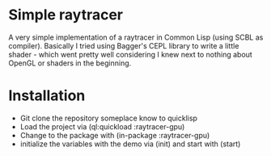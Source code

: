 # Simple raytracer

A very simple implementation of a raytracer in Common Lisp (using SCBL as compiler). Basically I tried using Bagger's CEPL library to write a little shader - which went pretty well considering I knew next to nothing about OpenGL or shaders in the beginning.

# Installation

 - Git clone the repository someplace know to quicklisp
 - Load the project via (ql:quickload :raytracer-gpu)
 - Change to the package with (in-package :raytracer-gpu)
 - initialize the variables with the demo via (init) and start with (start)
